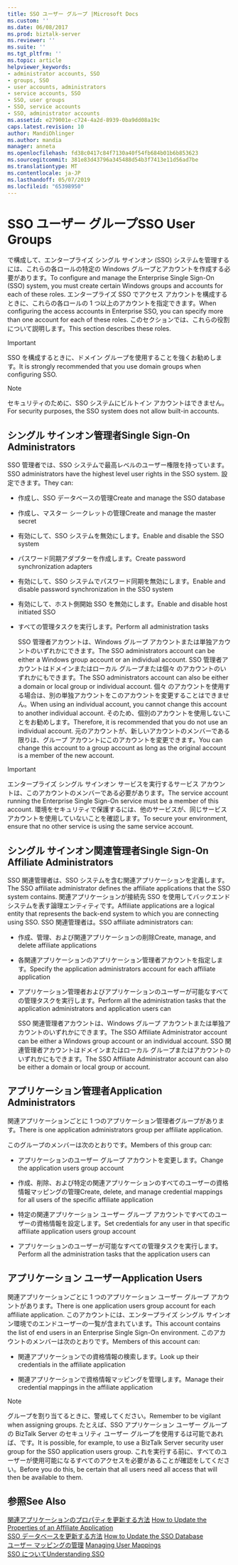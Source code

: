 ```yaml
---
title: SSO ユーザー グループ |Microsoft Docs
ms.custom: ''
ms.date: 06/08/2017
ms.prod: biztalk-server
ms.reviewer: ''
ms.suite: ''
ms.tgt_pltfrm: ''
ms.topic: article
helpviewer_keywords:
- administrator accounts, SSO
- groups, SSO
- user accounts, administrators
- service accounts, SSO
- SSO, user groups
- SSO, service accounts
- SSO, administrator accounts
ms.assetid: e279001e-c724-4a2d-8939-0ba9dd08a19c
caps.latest.revision: 10
author: MandiOhlinger
ms.author: mandia
manager: anneta
ms.openlocfilehash: fd38c0417c84f7130a40f54fb684b01b6b853623
ms.sourcegitcommit: 381e83d43796a345488d54b3f7413e11d56ad7be
ms.translationtype: MT
ms.contentlocale: ja-JP
ms.lasthandoff: 05/07/2019
ms.locfileid: "65398950"
---
```

# <a name="sso-user-groups"></a><span data-ttu-id="7dd17-102">SSO ユーザー グループ</span><span class="sxs-lookup"><span data-stu-id="7dd17-102">SSO User Groups</span></span>
<span data-ttu-id="7dd17-103">で構成して、エンタープライズ シングル サインオン (SSO) システムを管理するには、これらの各ロールの特定の Windows グループとアカウントを作成する必要があります。</span><span class="sxs-lookup"><span data-stu-id="7dd17-103">To configure and manage the Enterprise Single Sign-On (SSO) system, you must create certain Windows groups and accounts for each of these roles.</span></span> <span data-ttu-id="7dd17-104">エンタープライズ SSO でアクセス アカウントを構成するときに、これらの各ロールの 1 つ以上のアカウントを指定できます。</span><span class="sxs-lookup"><span data-stu-id="7dd17-104">When configuring the access accounts in Enterprise SSO, you can specify more than one account for each of these roles.</span></span> <span data-ttu-id="7dd17-105">このセクションでは、これらの役割について説明します。</span><span class="sxs-lookup"><span data-stu-id="7dd17-105">This section describes these roles.</span></span>  
  
> [!IMPORTANT]
>  <span data-ttu-id="7dd17-106">SSO を構成するときに、ドメイン グループを使用することを強くお勧めします。</span><span class="sxs-lookup"><span data-stu-id="7dd17-106">It is strongly recommended that you use domain groups when configuring SSO.</span></span>  
  
> [!NOTE]
>  <span data-ttu-id="7dd17-107">セキュリティのために、SSO システムにビルトイン アカウントはできません。</span><span class="sxs-lookup"><span data-stu-id="7dd17-107">For security purposes, the SSO system does not allow built-in accounts.</span></span>  
  
## <a name="single-sign-on-administrators"></a><span data-ttu-id="7dd17-108">シングル サインオン管理者</span><span class="sxs-lookup"><span data-stu-id="7dd17-108">Single Sign-On Administrators</span></span>  
 <span data-ttu-id="7dd17-109">SSO 管理者では、SSO システムで最高レベルのユーザー権限を持っています。</span><span class="sxs-lookup"><span data-stu-id="7dd17-109">SSO administrators have the highest level user rights in the SSO system.</span></span> <span data-ttu-id="7dd17-110">設定できます。</span><span class="sxs-lookup"><span data-stu-id="7dd17-110">They can:</span></span>  
  
- <span data-ttu-id="7dd17-111">作成し、SSO データベースの管理</span><span class="sxs-lookup"><span data-stu-id="7dd17-111">Create and manage the SSO database</span></span>  
  
- <span data-ttu-id="7dd17-112">作成し、マスター シークレットの管理</span><span class="sxs-lookup"><span data-stu-id="7dd17-112">Create and manage the master secret</span></span>  
  
- <span data-ttu-id="7dd17-113">有効にして、SSO システムを無効にします。</span><span class="sxs-lookup"><span data-stu-id="7dd17-113">Enable and disable the SSO system</span></span>  
  
- <span data-ttu-id="7dd17-114">パスワード同期アダプターを作成します。</span><span class="sxs-lookup"><span data-stu-id="7dd17-114">Create password synchronization adapters</span></span>  
  
- <span data-ttu-id="7dd17-115">有効にして、SSO システムでパスワード同期を無効にします。</span><span class="sxs-lookup"><span data-stu-id="7dd17-115">Enable and disable password synchronization in the SSO system</span></span>  
  
- <span data-ttu-id="7dd17-116">有効にして、ホスト側開始 SSO を無効にします。</span><span class="sxs-lookup"><span data-stu-id="7dd17-116">Enable and disable host initiated SSO</span></span>  
  
- <span data-ttu-id="7dd17-117">すべての管理タスクを実行します。</span><span class="sxs-lookup"><span data-stu-id="7dd17-117">Perform all administration tasks</span></span>  
  
  <span data-ttu-id="7dd17-118">SSO 管理者アカウントは、Windows グループ アカウントまたは単独アカウントのいずれかにできます。</span><span class="sxs-lookup"><span data-stu-id="7dd17-118">The SSO administrators account can be either a Windows group account or an individual account.</span></span> <span data-ttu-id="7dd17-119">SSO 管理者アカウントはドメインまたはローカル グループまたは個々 のアカウントのいずれかにもできます。</span><span class="sxs-lookup"><span data-stu-id="7dd17-119">The SSO administrators account can also be either a domain or local group or individual account.</span></span> <span data-ttu-id="7dd17-120">個々 のアカウントを使用する場合は、別の単独アカウントをこのアカウントを変更することはできません。</span><span class="sxs-lookup"><span data-stu-id="7dd17-120">When using an individual account, you cannot change this account to another individual account.</span></span> <span data-ttu-id="7dd17-121">そのため、個別のアカウントを使用しないことをお勧めします。</span><span class="sxs-lookup"><span data-stu-id="7dd17-121">Therefore, it is recommended that you do not use an individual account.</span></span> <span data-ttu-id="7dd17-122">元のアカウントが、新しいアカウントのメンバーである限りは、グループ アカウントにこのアカウントを変更できます。</span><span class="sxs-lookup"><span data-stu-id="7dd17-122">You can change this account to a group account as long as the original account is a member of the new account.</span></span>  
  
> [!IMPORTANT]
>  <span data-ttu-id="7dd17-123">エンタープライズ シングル サインオン サービスを実行するサービス アカウントは、このアカウントのメンバーである必要があります。</span><span class="sxs-lookup"><span data-stu-id="7dd17-123">The service account running the Enterprise Single Sign-On service must be a member of this account.</span></span> <span data-ttu-id="7dd17-124">環境をセキュリティで保護するには、他のサービスが、同じサービス アカウントを使用していないことを確認します。</span><span class="sxs-lookup"><span data-stu-id="7dd17-124">To secure your environment, ensure that no other service is using the same service account.</span></span>  
  
## <a name="single-sign-on-affiliate-administrators"></a><span data-ttu-id="7dd17-125">シングル サインオン関連管理者</span><span class="sxs-lookup"><span data-stu-id="7dd17-125">Single Sign-On Affiliate Administrators</span></span>  
 <span data-ttu-id="7dd17-126">SSO 関連管理者は、SSO システムを含む関連アプリケーションを定義します。</span><span class="sxs-lookup"><span data-stu-id="7dd17-126">The SSO affiliate administrator defines the affiliate applications that the SSO system contains.</span></span> <span data-ttu-id="7dd17-127">関連アプリケーションが接続先 SSO を使用してバックエンド システムを表す論理エンティティです。</span><span class="sxs-lookup"><span data-stu-id="7dd17-127">Affiliate applications are a logical entity that represents the back-end system to which you are connecting using SSO.</span></span> <span data-ttu-id="7dd17-128">SSO 関連管理者は。</span><span class="sxs-lookup"><span data-stu-id="7dd17-128">SSO affiliate administrators can:</span></span>  
  
- <span data-ttu-id="7dd17-129">作成、管理、および関連アプリケーションの削除</span><span class="sxs-lookup"><span data-stu-id="7dd17-129">Create, manage, and delete affiliate applications</span></span>  
  
- <span data-ttu-id="7dd17-130">各関連アプリケーションのアプリケーション管理者アカウントを指定します。</span><span class="sxs-lookup"><span data-stu-id="7dd17-130">Specify the application administrators account for each affiliate application</span></span>  
  
- <span data-ttu-id="7dd17-131">アプリケーション管理者およびアプリケーションのユーザーが可能なすべての管理タスクを実行します。</span><span class="sxs-lookup"><span data-stu-id="7dd17-131">Perform all the administration tasks that the application administrators and application users can</span></span>  
  
  <span data-ttu-id="7dd17-132">SSO 関連管理者アカウントは、Windows グループ アカウントまたは単独アカウントのいずれかにできます。</span><span class="sxs-lookup"><span data-stu-id="7dd17-132">The SSO Affiliate Administrator account can be either a Windows group account or an individual account.</span></span> <span data-ttu-id="7dd17-133">SSO 関連管理者アカウントはドメインまたはローカル グループまたはアカウントのいずれかにもできます。</span><span class="sxs-lookup"><span data-stu-id="7dd17-133">The SSO Affiliate Administrator account can also be either a domain or local group or account.</span></span>  
  
## <a name="application-administrators"></a><span data-ttu-id="7dd17-134">アプリケーション管理者</span><span class="sxs-lookup"><span data-stu-id="7dd17-134">Application Administrators</span></span>  
 <span data-ttu-id="7dd17-135">関連アプリケーションごとに 1 つのアプリケーション管理者グループがあります。</span><span class="sxs-lookup"><span data-stu-id="7dd17-135">There is one application administrators group per affiliate application.</span></span>  
  
 <span data-ttu-id="7dd17-136">このグループのメンバーは次のとおりです。</span><span class="sxs-lookup"><span data-stu-id="7dd17-136">Members of this group can:</span></span>  
  
-   <span data-ttu-id="7dd17-137">アプリケーションのユーザー グループ アカウントを変更します。</span><span class="sxs-lookup"><span data-stu-id="7dd17-137">Change the application users group account</span></span>  
  
-   <span data-ttu-id="7dd17-138">作成、削除、および特定の関連アプリケーションのすべてのユーザーの資格情報マッピングの管理</span><span class="sxs-lookup"><span data-stu-id="7dd17-138">Create, delete, and manage credential mappings for all users of the specific affiliate application</span></span>  
  
-   <span data-ttu-id="7dd17-139">特定の関連アプリケーション ユーザー グループ アカウントですべてのユーザーの資格情報を設定します。</span><span class="sxs-lookup"><span data-stu-id="7dd17-139">Set credentials for any user in that specific affiliate application users group account</span></span>  
  
-   <span data-ttu-id="7dd17-140">アプリケーションのユーザーが可能なすべての管理タスクを実行します。</span><span class="sxs-lookup"><span data-stu-id="7dd17-140">Perform all the administration tasks that the application users can</span></span>  
  
## <a name="application-users"></a><span data-ttu-id="7dd17-141">アプリケーション ユーザー</span><span class="sxs-lookup"><span data-stu-id="7dd17-141">Application Users</span></span>  
 <span data-ttu-id="7dd17-142">関連アプリケーションごとに 1 つのアプリケーション ユーザー グループ アカウントがあります。</span><span class="sxs-lookup"><span data-stu-id="7dd17-142">There is one application users group account for each affiliate application.</span></span> <span data-ttu-id="7dd17-143">このアカウントには、エンタープライズ シングル サインオン環境でのエンドユーザーの一覧が含まれています。</span><span class="sxs-lookup"><span data-stu-id="7dd17-143">This account contains the list of end users in an Enterprise Single Sign-On environment.</span></span> <span data-ttu-id="7dd17-144">このアカウントのメンバーは次のとおりです。</span><span class="sxs-lookup"><span data-stu-id="7dd17-144">Members of this account can:</span></span>  
  
-   <span data-ttu-id="7dd17-145">関連アプリケーションでの資格情報の検索します。</span><span class="sxs-lookup"><span data-stu-id="7dd17-145">Look up their credentials in the affiliate application</span></span>  
  
-   <span data-ttu-id="7dd17-146">関連アプリケーションで資格情報マッピングを管理します。</span><span class="sxs-lookup"><span data-stu-id="7dd17-146">Manage their credential mappings in the affiliate application</span></span>  
  
> [!NOTE]
>  <span data-ttu-id="7dd17-147">グループを割り当てるときに、警戒してください。</span><span class="sxs-lookup"><span data-stu-id="7dd17-147">Remember to be vigilant when assigning groups.</span></span> <span data-ttu-id="7dd17-148">たとえば、SSO アプリケーション ユーザー グループの BizTalk Server のセキュリティ ユーザー グループを使用するは可能であれば、です。</span><span class="sxs-lookup"><span data-stu-id="7dd17-148">It is possible, for example, to use a BizTalk Server security user group for the SSO application users group.</span></span> <span data-ttu-id="7dd17-149">これを実行する前に、すべてのユーザーが使用可能になるすべてのアクセスを必要があることが確認をしてください。</span><span class="sxs-lookup"><span data-stu-id="7dd17-149">Before you do this, be certain that all users need all access that will then be available to them.</span></span>  
  
## <a name="see-also"></a><span data-ttu-id="7dd17-150">参照</span><span class="sxs-lookup"><span data-stu-id="7dd17-150">See Also</span></span>  
 <span data-ttu-id="7dd17-151">[関連アプリケーションのプロパティを更新する方法](../core/how-to-update-the-properties-of-an-affiliate-application.md) </span><span class="sxs-lookup"><span data-stu-id="7dd17-151">[How to Update the Properties of an Affiliate Application](../core/how-to-update-the-properties-of-an-affiliate-application.md) </span></span>  
 <span data-ttu-id="7dd17-152">[SSO データベースを更新する方法](../core/how-to-update-the-sso-database.md) </span><span class="sxs-lookup"><span data-stu-id="7dd17-152">[How to Update the SSO Database](../core/how-to-update-the-sso-database.md) </span></span>  
 <span data-ttu-id="7dd17-153">[ユーザー マッピングの管理](../core/managing-user-mappings.md) </span><span class="sxs-lookup"><span data-stu-id="7dd17-153">[Managing User Mappings](../core/managing-user-mappings.md) </span></span>  
 [<span data-ttu-id="7dd17-154">SSO について</span><span class="sxs-lookup"><span data-stu-id="7dd17-154">Understanding SSO</span></span>](../core/understanding-sso.md)